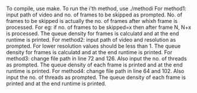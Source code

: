 To compile, use make.
To run the i'th method, use ./methodi
For method1: input path of video and no. of frames to be skipped as prompted. No. of frames to be skipped is actually the no. of frames after whixh frame is processed. For eg: if no. of frames to be skipped=x then after frame N, N+x is processed. The queue density for frames is calculatd and at the end runtime is printed.
For method2: input path of video and resolution as prompted. For lower resolution values should be less than 1. The queue density for frames is calculatd and at the end runtime is printed.
For method3: change file path in line 72 and 126. Also input the no. of threads as prompted. The queue density of each frame is printed and at the end runtime is printed.
For method4: change file path in line 64 and 102. Also input the no. of threads as prompted. The queue density of each frame is printed and at the end runtime is printed.
